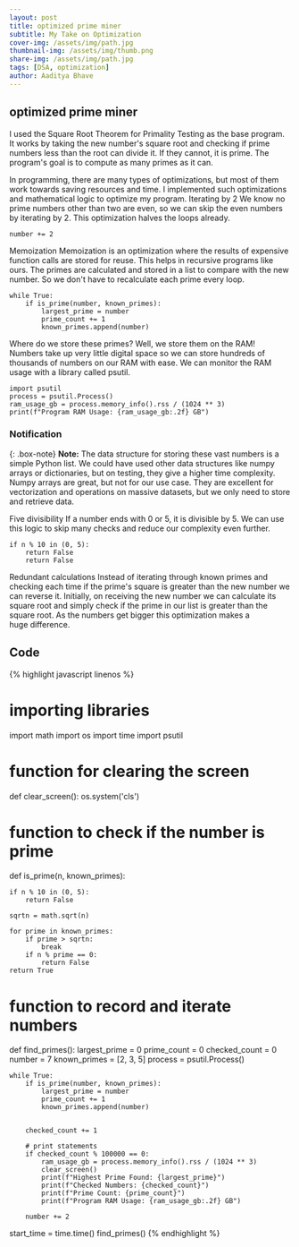 ```yaml
---
layout: post
title: optimized prime miner
subtitle: My Take on Optimization
cover-img: /assets/img/path.jpg
thumbnail-img: /assets/img/thumb.png
share-img: /assets/img/path.jpg
tags: [DSA, optimization]
author: Aaditya Bhave
---
```


## optimized prime miner ##
I used the Square Root Theorem for Primality Testing as the base program. It works by taking the new number's square root and checking if prime numbers less than the root can divide it. If they cannot, it is prime. The program's goal is to compute as many primes as it can.

In programming, there are many types of optimizations, but most of them work towards saving resources and time. I implemented such optimizations and mathematical logic to optimize my program.
Iterating by 2
We know no prime numbers other than two are even, so we can skip the even numbers by iterating by 2. This optimization halves the loops already.


~~~
number += 2
~~~

Memoization
Memoization is an optimization where the results of expensive function calls are stored for reuse. This helps in recursive programs like ours. The primes are calculated and stored in a list to compare with the new number. So we don't have to recalculate each prime every loop.

~~~
while True:
    if is_prime(number, known_primes):
        largest_prime = number
        prime_count += 1
        known_primes.append(number)
~~~

Where do we store these primes? Well, we store them on the RAM! Numbers take up very little digital space so we can store hundreds of thousands of numbers on our RAM with ease. We can monitor the RAM usage with a library called psutil.

~~~
import psutil
process = psutil.Process()
ram_usage_gb = process.memory_info().rss / (1024 ** 3)
print(f"Program RAM Usage: {ram_usage_gb:.2f} GB")
~~~

### Notification

{: .box-note}
**Note:** The data structure for storing these vast numbers is a simple Python list. We could have used other data structures like numpy arrays or dictionaries, but on testing, they give a higher time complexity. Numpy arrays are great, but not for our use case. They are excellent for vectorization and operations on massive datasets, but we only need to store and retrieve data.

Five divisibility
If a number ends with 0 or 5, it is divisible by 5. We can use this logic to skip many checks and reduce our complexity even further.

~~~
if n % 10 in (0, 5):
    return False
    return False
~~~

Redundant calculations
Instead of iterating through known primes and checking each time if the prime's square is greater than the new number we can reverse it. Initially, on receiving the new number we can calculate its square root and simply check if the prime in our list is greater than the square root. As the numbers get bigger this optimization makes a huge difference.

## Code

{% highlight javascript linenos %}

# importing libraries
import math
import os
import time
import psutil


# function for clearing the screen

def clear_screen():
    os.system('cls')


# function to check if the number is prime
def is_prime(n, known_primes):

    if n % 10 in (0, 5):
        return False

    sqrtn = math.sqrt(n)

    for prime in known_primes:
        if prime > sqrtn:
            break
        if n % prime == 0:
            return False
    return True


# function to record and iterate numbers
def find_primes():
    largest_prime = 0
    prime_count = 0
    checked_count = 0
    number = 7
    known_primes = [2, 3, 5]
    process = psutil.Process()

    while True:
        if is_prime(number, known_primes):
            largest_prime = number
            prime_count += 1
            known_primes.append(number)


        checked_count += 1

        # print statements
        if checked_count % 100000 == 0:
            ram_usage_gb = process.memory_info().rss / (1024 ** 3)
            clear_screen()
            print(f"Highest Prime Found: {largest_prime}")
            print(f"Checked Numbers: {checked_count}")
            print(f"Prime Count: {prime_count}")
            print(f"Program RAM Usage: {ram_usage_gb:.2f} GB")

        number += 2



start_time = time.time()
find_primes()
{% endhighlight %}